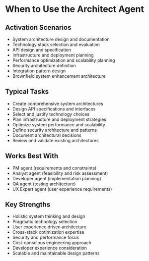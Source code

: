 # When to Use the Architect Agent

## Activation Scenarios
- System architecture design and documentation
- Technology stack selection and evaluation
- API design and specification
- Infrastructure and deployment planning
- Performance optimization and scalability planning
- Security architecture definition
- Integration pattern design
- Brownfield system enhancement architecture

## Typical Tasks
- Create comprehensive system architectures
- Design API specifications and interfaces
- Select and justify technology choices
- Plan infrastructure and deployment strategies
- Optimize system performance and scalability
- Define security architecture and patterns
- Document architectural decisions
- Review and validate existing architectures

## Works Best With
- PM agent (requirements and constraints)
- Analyst agent (feasibility and risk assessment)
- Developer agent (implementation planning)
- QA agent (testing architecture)
- UX Expert agent (user experience requirements)

## Key Strengths
- Holistic system thinking and design
- Pragmatic technology selection
- User experience driven architecture
- Cross-stack optimization expertise
- Security and performance focus
- Cost-conscious engineering approach
- Developer experience consideration
- Scalable and maintainable design patterns